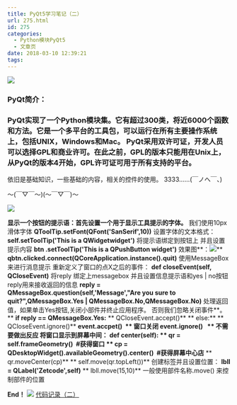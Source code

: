 ```yaml
---
title: PyQt5学习笔记（二）
url: 275.html
id: 275
categories:
  - Python模块PyQt5
  - 文章页
date: 2018-03-10 12:39:21
tags:
---
```


![](http://47.100.4.8/wp-content/uploads/2018/03/QQ图片20180308122611.png)

### PyQt简介：

### **PyQt**实现了一个Python模块集。它有超过300类，将近6000个函数和方法。它是一个多平台的工具包，可以运行在所有主要操作系统上，包括UNIX，Windows和Mac。 **PyQt采用双许可证，开发人员可以选择GPL和商业许可。在此之前，GPL的版本只能用在Unix上，从PyQt的版本4开始，GPL许可证可用于所有支持的平台。**

依旧是基础知识，一些基础的内容，相关的控件的使用。 3333……(￣ノへ￣、)

～(￣▽￣～)(～￣▽￣)～

![](http://47.100.4.8/wp-content/uploads/2018/03/QQ图片20180308123017.png)

**显示一个按钮的提示语：首先设置一个用于显示工具提示的字体。** 我们使用10px滑体字体 **QToolTip.setFont(QFont('SanSerif',10))** 设置字体的文本格式： **self.setToolTip('This is a <b>QWidget</b>widget')** 将提示语绑定到按钮上 并且设置提示内容 **btn .setToolTip('This is a <b>QPushButton</b> widget')** 效果图**：![](http://47.100.4.8/wp-content/uploads/2018/03/请问请问-300x227.png)** **qbtn.clicked.connect(QCoreApplication.instance().quit)** 使用MessageBox 来进行消息提示 重新定义了窗口的点X之后的事件： **def closeEvent(self, QCloseEvent)** 将reply 绑定上messagebox 并且设置信息提示语和yes | no按钮 reply用来接收返回的信息 **reply = QMessageBox.question(self,'Message',"Are you sure to quit?",QMessageBox.Yes | QMessageBox.No,QMessageBox.No)** 处理返回值，如果单击Yes按钮,关闭小部件并终止应用程序。 否则我们忽略关闭事件**。** **if reply == QMessageBox.Yes:** ** QCloseEvent.accept()** ** else:** ** QCloseEvent.ignore()** **event.accpet()  ** **窗口关闭** **event.ignore()   ** **不需要做出反应** 将窗口显示到屏幕中间： **def center(self):** ** qr = self.frameGeometry()  #获得窗口** ** cp = QDesktopWidget().availableGeometry().center()  #获得屏幕中心店** ** qr.moveCenter(cp)** ** self.move(qr.topLeft())** 创建标签并且设置位置： **lbll = QLabel('Zetcode',self)** ** lbll.move(15,10)** 一般使用部件名称.move() 来控制部件的位置

**End！** ![](http://47.100.4.8/wp-content/uploads/2018/03/0addfb628535e5ddf06b66a77fc6a7efce1b6226-300x300.jpg) [代码记录（二）](http://47.100.4.8/wp-content/uploads/2018/03/代码记录（二）.rar)